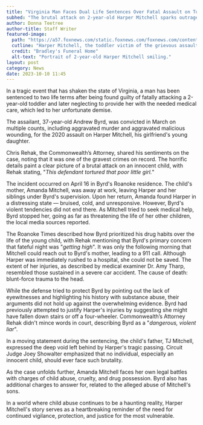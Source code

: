 ```yaml
---
title: "Virginia Man Faces Dual Life Sentences Over Fatal Assault on Toddler"
subhed: "The brutal attack on 2-year-old Harper Mitchell sparks outrage and heartbreak"
author: Donna Teetree
author-title: Staff Writer
featured-image: 
  path: "https://a57.foxnews.com/static.foxnews.com/foxnews.com/content/uploads/2023/10/720/405/Harper-Mitchell.jpg?ve=1&tl=1"
  cutline: "Harper Mitchell, the toddler victim of the grievous assault."
  credit: "Bradley's Funeral Home"
  alt-text: "Portrait of 2-year-old Harper Mitchell smiling."
layout: post
category: News
date: 2023-10-10 11:45
---
```


In a tragic event that has shaken the state of Virginia, a man has been sentenced to two life terms after being found guilty of fatally attacking a 2-year-old toddler and later neglecting to provide her with the needed medical care, which led to her unfortunate demise.

The assailant, 37-year-old Andrew Byrd, was convicted in March on multiple counts, including aggravated murder and aggravated malicious wounding, for the 2020 assault on Harper Mitchell, his girlfriend's young daughter.

Chris Rehak, the Commonwealth’s Attorney, shared his sentiments on the case, noting that it was one of the gravest crimes on record. The horrific details paint a clear picture of a brutal attack on an innocent child, with Rehak stating, "*This defendant tortured that poor little girl.*"

The incident occurred on April 16 in Byrd's Roanoke residence. The child's mother, Amanda Mitchell, was away at work, leaving Harper and her siblings under Byrd's supervision. Upon her return, Amanda found Harper in a distressing state — bruised, cold, and unresponsive. However, Byrd's violent tendencies did not end there. As Mitchell tried to seek medical help, Byrd stopped her, going as far as threatening the life of her other children, the local media sources reported.

The Roanoke Times described how Byrd prioritized his drug habits over the life of the young child, with Rehak mentioning that Byrd's primary concern that fateful night was "*getting high*". It was only the following morning that Mitchell could reach out to Byrd's mother, leading to a 911 call. Although Harper was immediately rushed to a hospital, she could not be saved. The extent of her injuries, as described by medical examiner Dr. Amy Tharp, resembled those sustained in a severe car accident. The cause of death: blunt-force trauma to the head.

While the defense tried to protect Byrd by pointing out the lack of eyewitnesses and highlighting his history with substance abuse, their arguments did not hold up against the overwhelming evidence. Byrd had previously attempted to justify Harper's injuries by suggesting she might have fallen down stairs or off a four-wheeler. Commonwealth’s Attorney Rehak didn't mince words in court, describing Byrd as a "*dangerous, violent liar*".

In a moving statement during the sentencing, the child's father, TJ Mitchell, expressed the deep void left behind by Harper's tragic passing. Circuit Judge Joey Showalter emphasized that no individual, especially an innocent child, should ever face such brutality.

As the case unfolds further, Amanda Mitchell faces her own legal battles with charges of child abuse, cruelty, and drug possession. Byrd also has additional charges to answer for, related to the alleged abuse of Mitchell's sons. 

In a world where child abuse continues to be a haunting reality, Harper Mitchell's story serves as a heartbreaking reminder of the need for continued vigilance, protection, and justice for the most vulnerable.
